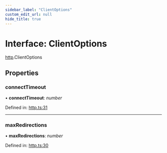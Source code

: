 ```yaml
---
sidebar_label: "ClientOptions"
custom_edit_url: null
hide_title: true
---
```


# Interface: ClientOptions

[http](../modules/http.md).ClientOptions

## Properties

### connectTimeout

• **connectTimeout**: *number*

Defined in: [http.ts:31](https://github.com/tauri-apps/tauri/blob/3afef190/tooling/api/src/http.ts#L31)

___

### maxRedirections

• **maxRedirections**: *number*

Defined in: [http.ts:30](https://github.com/tauri-apps/tauri/blob/3afef190/tooling/api/src/http.ts#L30)
